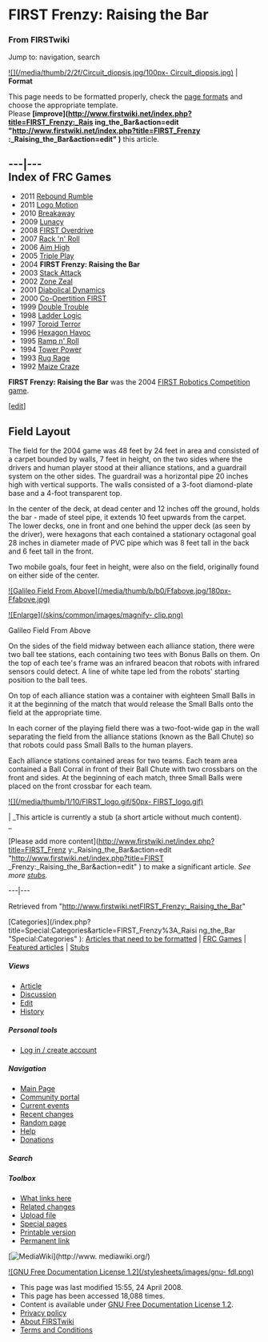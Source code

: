

# FIRST Frenzy: Raising the Bar

### From FIRSTwiki

Jump to: navigation, search

[![](/media/thumb/2/2f/Circuit_diopsis.jpg/100px-
Circuit_diopsis.jpg)](Image:Circuit_diopsis.jpg "" ) |  **Format**  

This page needs to be formatted properly, check the [page
formats](FIRSTwiki:Page_formats "FIRSTwiki:Page formats" ) and
choose the appropriate template.  
Please **[improve](http://www.firstwiki.net/index.php?title=FIRST_Frenzy:_Rais
ing_the_Bar&action=edit "http://www.firstwiki.net/index.php?title=FIRST_Frenzy
:_Raising_the_Bar&action=edit" )** this article.  
  
---|---  
Index of FRC Games  
---  
  
  * 2011 [Rebound Rumble](Rebound_Rumble "Rebound Rumble" )
  * 2011 [Logo Motion](Logo_Motion "Logo Motion" )
  * 2010 [Breakaway](Breakaway "Breakaway" )
  * 2009 [Lunacy](Lunacy "Lunacy" )
  * 2008 [FIRST Overdrive](FIRST_Overdrive "FIRST Overdrive" )
  * 2007 [Rack 'n' Roll](Rack_%27n%27_Roll "Rack 'n' Roll" )
  * 2006 [Aim High](aim-high)
  * 2005 [Triple Play](triple-play)
  * 2004 **FIRST Frenzy: Raising the Bar**
  * 2003 [Stack Attack](Stack_Attack "Stack Attack" )
  * 2002 [Zone Zeal](Zone_Zeal "Zone Zeal" )
  * 2001 [Diabolical Dynamics](Diabolical_Dynamics "Diabolical Dynamics" )
  * 2000 [Co-Opertition FIRST](Co-Opertition_FIRST "Co-Opertition FIRST" )
  * 1999 [Double Trouble](Double_Trouble "Double Trouble" )
  * 1998 [Ladder Logic](Ladder_Logic "Ladder Logic" )
  * 1997 [Toroid Terror](Toroid_Terror "Toroid Terror" )
  * 1996 [Hexagon Havoc](Hexagon_Havoc "Hexagon Havoc" )
  * 1995 [Ramp n' Roll](Ramp_n%27_Roll "Ramp n' Roll" )
  * 1994 [Tower Power](Tower_Power "Tower Power" )
  * 1993 [Rug Rage](Rug_Rage "Rug Rage" )
  * 1992 [Maize Craze](Maize_Craze "Maize Craze" )  
  
  

**FIRST Frenzy: Raising the Bar** was the 2004 [FIRST Robotics Competition](FIRST_Robotics_Competition "FIRST Robotics Competition" ) [game](Game "Game" ). 

[[edit](/index.php?title=FIRST_Frenzy:_Raising_the_Bar&action=edit&section=1
"Edit section: Field Layout" )]

## Field Layout

The field for the 2004 game was 48 feet by 24 feet in area and consisted of a
carpet bounded by walls, 7 feet in height, on the two sides where the drivers
and human player stood at their alliance stations, and a guardrail system on
the other sides. The guardrail was a horizontal pipe 20 inches high with
vertical supports. The walls consisted of a 3-foot diamond-plate base and a
4-foot transparent top.

In the center of the deck, at dead center and 12 inches off the ground, holds
the bar - made of steel pipe, it extends 10 feet upwards from the carpet. The
lower decks, one in front and one behind the upper deck (as seen by the
driver), were hexagons that each contained a stationary octagonal goal 28
inches in diameter made of PVC pipe which was 8 feet tall in the back and 6
feet tall in the front.

Two mobile goals, four feet in height, were also on the field, originally
found on either side of the center.

[![Galileo Field From Above](/media/thumb/b/b0/Ffabove.jpg/180px-
Ffabove.jpg)](Image:Ffabove.jpg "Galileo Field From Above" )

[![Enlarge](/skins/common/images/magnify-
clip.png)](Image:Ffabove.jpg "Enlarge" )

Galileo Field From Above

On the sides of the field midway between each alliance station, there were two
ball tee stations, each containing two tees with Bonus Balls on them. On the
top of each tee's frame was an infrared beacon that robots with infrared
sensors could detect. A line of white tape led from the robots' starting
position to the ball tees.

On top of each alliance station was a container with eighteen Small Balls in
it at the beginning of the match that would release the Small Balls onto the
field at the appropriate time.

In each corner of the playing field there was a two-foot-wide gap in the wall
separating the field from the alliance stations (known as the Ball Chute) so
that robots could pass Small Balls to the human players.

Each alliance stations contained areas for two teams. Each team area contained
a Ball Corral in front of their Ball Chute with two crossbars on the front and
sides. At the beginning of each match, three Small Balls were placed on the
front crossbar for each team.

[![](/media/thumb/1/10/FIRST_logo.gif/50px-
FIRST_logo.gif)](Image:FIRST_logo.gif "" )

|  _This article is currently a stub (a short article without much content).  
_

[Please add more content](http://www.firstwiki.net/index.php?title=FIRST_Frenz
y:_Raising_the_Bar&action=edit "http://www.firstwiki.net/index.php?title=FIRST
_Frenzy:_Raising_the_Bar&action=edit" ) to make a significant article. _See
more [stubs](Special:Shortpages "Special:Shortpages" )._  
  
---|---  
  
Retrieved from
"<http://www.firstwiki.netFIRST_Frenzy:_Raising_the_Bar>"

[Categories](/index.php?title=Special:Categories&article=FIRST_Frenzy%3A_Raisi
ng_the_Bar "Special:Categories" ): [Articles that need to be
formatted](Category:Articles_that_need_to_be_formatted
"Category:Articles that need to be formatted" ) | [FRC
Games](Category:FRC_Games "Category:FRC Games" ) | [Featured
articles](Category:Featured_articles "Category:Featured articles" )
| [Stubs](Category:Stubs "Category:Stubs" )

##### Views

  * [Article](FIRST_Frenzy:_Raising_the_Bar)
  * [Discussion](Talk:FIRST_Frenzy:_Raising_the_Bar)
  * [Edit](/index.php?title=FIRST_Frenzy:_Raising_the_Bar&action=edit)
  * [History](/index.php?title=FIRST_Frenzy:_Raising_the_Bar&action=history)

##### Personal tools

  * [Log in / create account](/index.php?title=Special:Userlogin&returnto=FIRST_Frenzy:_Raising_the_Bar)

[](Main_Page "Main Page" )

##### Navigation

  * [Main Page](Main_Page)
  * [Community portal](FIRSTwiki:Community_portal)
  * [Current events](Current_events)
  * [Recent changes](Special:Recentchanges)
  * [Random page](Special:Random)
  * [Help](FIRSTwiki:Help)
  * [Donations](FIRSTwiki:Site_support)

##### Search



##### Toolbox

  * [What links here](Special:Whatlinkshere/FIRST_Frenzy:_Raising_the_Bar)
  * [Related changes](Special:Recentchangeslinked/FIRST_Frenzy:_Raising_the_Bar)
  * [Upload file](Special:Upload)
  * [Special pages](Special:Specialpages)
  * [Printable version](/index.php?title=FIRST_Frenzy:_Raising_the_Bar&printable=yes)
  * [Permanent link](/index.php?title=FIRST_Frenzy:_Raising_the_Bar&oldid=67712)

[![MediaWiki](/skins/common/images/poweredby_mediawiki_88x31.png)](http://www.
mediawiki.org/)

[![GNU Free Documentation License 1.2](/stylesheets/images/gnu-
fdl.png)](http://www.gnu.org/copyleft/fdl.html)

  * This page was last modified 15:55, 24 April 2008.
  * This page has been accessed 18,088 times.
  * Content is available under [GNU Free Documentation License 1.2](http://www.gnu.org/copyleft/fdl.html "http://www.gnu.org/copyleft/fdl.html" ).
  * [Privacy policy](FIRSTwiki:Privacy_policy "FIRSTwiki:Privacy policy" )
  * [About FIRSTwiki](FIRSTwiki:About "FIRSTwiki:About" )
  * [Terms and Conditions](FIRSTwiki:Terms_and_conditions "FIRSTwiki:Terms and conditions" )

